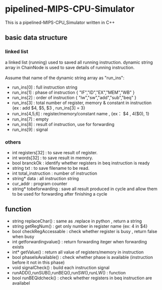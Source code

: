 # pipelined-MIPS-CPU-Simulator
This is a pipelined-MIPS-CPU_Simulator written in C++

## basic data structure
###  linked list
  a linked list (running) used to saved all running instruction. dynamic string array in ChainNode is used to save details of running instruction.<br><br>
  Assume that name of the dynamic string array as "run_ins":
  <ul>
    <li>run_ins[0] : full instruction string
    <li>run_ins[1] : phase of instruction { "IF","ID","EX","MEM","WB" }
    <li>run_ins[2] : order of instruction { "lw","sw","add","sub","beq" }
    <li>run_ins[3] : total number of register, memory & constant in instruction {ex : add $4, $5, $3 , run_ins[3] = 3}
    <li>run_ins[4,5,6] : register/memory/constant name , {ex： $4 , 4($0), 1}
    <li>run_ins[7] : empty
    <li>run_ins[8] : result of instruction, use for forwarding
    <li>run_ins[9] : signal
  </ul>
<h3>others</h3>
<ul>
  <li>int registers[32] : to save result of register.
  <li>int words[32] : to save result in memory. 
  <li>bool branckOk : identify whether registers in beq instruction is ready
  <li>string txt : to save filename to be read.
  <li>int total_instruction : number of instruction
  <li>string* data : all instruction string
  <li>cur_addr : program counter
  <li>string* tobeforwarding : save all result produced in cycle and allow them to be used for forwarding after finishing a cycle
</ul>

## function
<ul>
<li>string replaceChar() : same as .replace in python , return a string
<li>string getRegNum() : get only number in register name {ex: 4 in $4}
<li>bool checkRegAccessable : check whether register is busy , return false when busy
<li>int getforwardingvalue() : return forwarding iteger when forwarding exists
<li>int* getValue() : return all value of registers/memory in instruction
<li>bool phaseIsAvailable() : check whether phase is available (instruction before it not in this phase)
<li>void signalCheck() : build each instruction signal
<li>runADD(),runSUB(),runBEQ(),runSW(),runLW() : function
<li>bool runBEQidcheck() : check whether registers in beq instruction are availabel
</ul>
  
  
  
